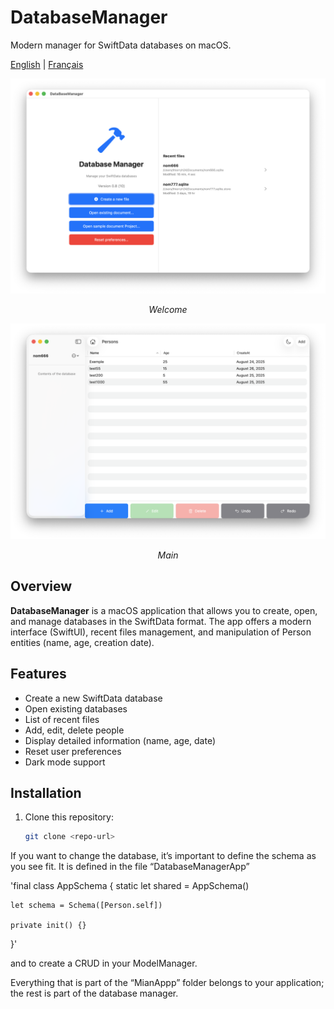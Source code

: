 # DatabaseManager

Modern manager for SwiftData databases on macOS.

<a href="README.md">English</a> | <a href="README_fr.md">Français</a>

<p align="center">
<img src="Doc/Capture1_en.png" alt="Transactions">
<p align="center">
<em>Welcome</em>
</p>
</p>

<p align="center">
<img src="Doc/Capture2_en.png" alt="Transactions">
<p align="center">
<em>Main</em>
</p>
</p>

## Overview

**DatabaseManager** is a macOS application that allows you to create, open, and manage databases in the SwiftData format. The app offers a modern interface (SwiftUI), recent files management, and manipulation of Person entities (name, age, creation date).

## Features

- Create a new SwiftData database
- Open existing databases
- List of recent files
- Add, edit, delete people
- Display detailed information (name, age, date)
- Reset user preferences
- Dark mode support

## Installation

1. Clone this repository:
   ```sh
   git clone <repo-url>


If you want to change the database,
it’s important to define the schema as you see fit.
It is defined
in the file “DatabaseManagerApp”


'final class AppSchema {
    static let shared = AppSchema()
      
    let schema = Schema([Person.self])
    
    private init() {}
}'

and to create a CRUD in your ModelManager.

Everything that is part of the “MianAppp” folder belongs to your application;
the rest is part of the database manager.
